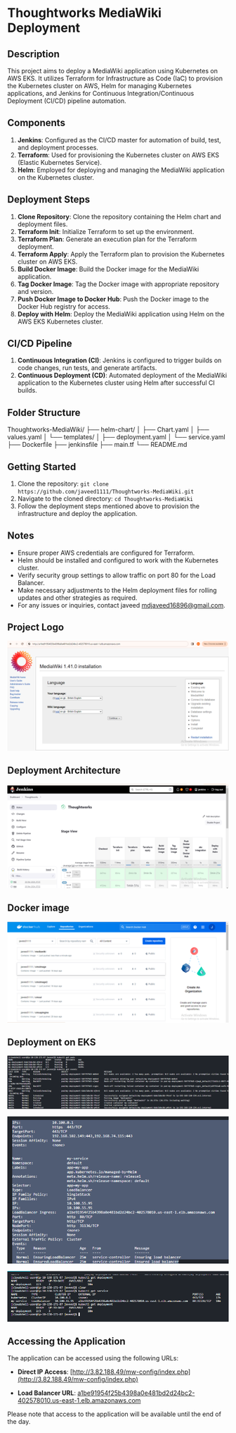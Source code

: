 
# Thoughtworks MediaWiki Deployment

## Description
This project aims to deploy a MediaWiki application using Kubernetes on AWS EKS. It utilizes Terraform for Infrastructure as Code (IaC) to provision the Kubernetes cluster on AWS, Helm for managing Kubernetes applications, and Jenkins for Continuous Integration/Continuous Deployment (CI/CD) pipeline automation.

## Components
1. **Jenkins**: Configured as the CI/CD master for automation of build, test, and deployment processes.
2. **Terraform**: Used for provisioning the Kubernetes cluster on AWS EKS (Elastic Kubernetes Service).
3. **Helm**: Employed for deploying and managing the MediaWiki application on the Kubernetes cluster.

## Deployment Steps
1. **Clone Repository**: Clone the repository containing the Helm chart and deployment files.
2. **Terraform Init**: Initialize Terraform to set up the environment.
3. **Terraform Plan**: Generate an execution plan for the Terraform deployment.
4. **Terraform Apply**: Apply the Terraform plan to provision the Kubernetes cluster on AWS EKS.
5. **Build Docker Image**: Build the Docker image for the MediaWiki application.
6. **Tag Docker Image**: Tag the Docker image with appropriate repository and version.
7. **Push Docker Image to Docker Hub**: Push the Docker image to the Docker Hub registry for access.
8. **Deploy with Helm**: Deploy the MediaWiki application using Helm on the AWS EKS Kubernetes cluster.

## CI/CD Pipeline
1. **Continuous Integration (CI)**: Jenkins is configured to trigger builds on code changes, run tests, and generate artifacts.
2. **Continuous Deployment (CD)**: Automated deployment of the MediaWiki application to the Kubernetes cluster using Helm after successful CI builds.

## Folder Structure
Thoughtworks-MediaWiki/
├── helm-chart/
│ ├── Chart.yaml
│ ├── values.yaml
│ └── templates/
│ ├── deployment.yaml
│ └── service.yaml
├── Dockerfile
├── jenkinsfile
├── main.tf
└── README.md


## Getting Started
1. Clone the repository: `git clone https://github.com/javeed1111/Thoughtworks-MediaWiki.git`
2. Navigate to the cloned directory: `cd Thoughtworks-MediaWiki`
3. Follow the deployment steps mentioned above to provision the infrastructure and deploy the application.

## Notes
- Ensure proper AWS credentials are configured for Terraform.
- Helm should be installed and configured to work with the Kubernetes cluster.
- Verify security group settings to allow traffic on port 80 for the Load Balancer.
- Make necessary adjustments to the Helm deployment files for rolling updates and other strategies as required.
- For any issues or inquiries, contact javeed mdjaveed16896@gmail.com.

## Project Logo

![Project Logo](https://github.com/javeed1111/Thoughtworks-MediaWiki/blob/main/task/app1.png)

## Deployment Architecture

![Deployment Architecture](https://github.com/javeed1111/Thoughtworks-MediaWiki/blob/main/task/jnk1.png)

## Docker image

![Docker image ](https://github.com/javeed1111/Thoughtworks-MediaWiki/blob/main/task/do1.png)

## Deployment on EKS

![Image 1](https://github.com/javeed1111/Thoughtworks-MediaWiki/blob/main/task/p1.png)

![Image 2](https://github.com/javeed1111/Thoughtworks-MediaWiki/blob/main/task/p2.png)

![Image 3](https://github.com/javeed1111/Thoughtworks-MediaWiki/blob/main/task/p3.png)


## Accessing the Application

The application can be accessed using the following URLs:

- **Direct IP Access**: [http://3.82.188.49/mw-config/index.php](http://3.82.188.49/mw-config/index.php)

- **Load Balancer URL**: [a1be91954f25b4398a0e481bd2d24bc2-402578010.us-east-1.elb.amazonaws.com](http://a1be91954f25b4398a0e481bd2d24bc2-402578010.us-east-1.elb.amazonaws.com)


Please note that access to the application will be available until the end of the day.

